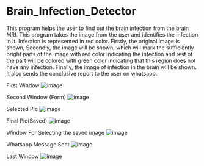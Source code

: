 # Brain_Infection_Detector
This program helps the user to find out the brain infection from the brain MRI. This program takes the image from the user and identifies the infection in it. Infection is represented in red color. Firstly, the original image is shown, Secondly, the image will be shown, which will mark the sufficiently bright parts of the image with red color indicating the infection and rest of the part will be colored with green color indicating that this region does not have any infection. Finally, the image of infection in the brain will be shown. It also sends the conclusive report to the user on whatsapp.

First Window
![image](https://user-images.githubusercontent.com/63737394/138554681-053ccfde-7e27-42ef-ac12-8925885fb508.png)

Second Window (Form)
![image](https://user-images.githubusercontent.com/63737394/138554729-c70ac814-d898-4e6a-8a05-335ac4b560e6.png)

Selected Pic
![image](https://user-images.githubusercontent.com/63737394/138554757-12d82089-d221-4bae-82dd-75dc0ea63683.png)

Final Pic(Saved)
![image](https://user-images.githubusercontent.com/63737394/138554774-f30d05b9-d3b1-4098-bc6e-b85252fc712c.png)

Window For Selecting the saved image
![image](https://user-images.githubusercontent.com/63737394/138554832-fdaf9580-2d22-4a6b-bb2b-c1e2c9465f6a.png)

Whatsapp Message Sent
![image](https://user-images.githubusercontent.com/63737394/138555040-da84602d-2897-40b2-8ed0-78c39a057983.png)

Last Window
![image](https://user-images.githubusercontent.com/63737394/138555105-aef3d139-cdec-4f83-a238-886b69bfb384.png)
